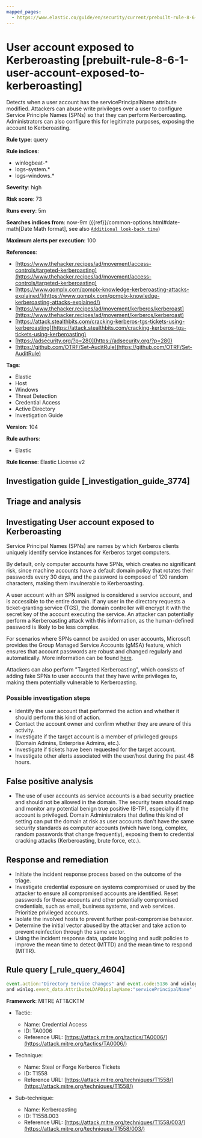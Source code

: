 ```yaml
---
mapped_pages:
  - https://www.elastic.co/guide/en/security/current/prebuilt-rule-8-6-1-user-account-exposed-to-kerberoasting.html
---
```


# User account exposed to Kerberoasting [prebuilt-rule-8-6-1-user-account-exposed-to-kerberoasting]

Detects when a user account has the servicePrincipalName attribute modified. Attackers can abuse write privileges over a user to configure Service Principle Names (SPNs) so that they can perform Kerberoasting. Administrators can also configure this for legitimate purposes, exposing the account to Kerberoasting.

**Rule type**: query

**Rule indices**:

* winlogbeat-*
* logs-system.*
* logs-windows.*

**Severity**: high

**Risk score**: 73

**Runs every**: 5m

**Searches indices from**: now-9m ({{ref}}/common-options.html#date-math[Date Math format], see also [`Additional look-back time`](docs-content://solutions/security/detect-and-alert/create-detection-rule.md#rule-schedule))

**Maximum alerts per execution**: 100

**References**:

* [https://www.thehacker.recipes/ad/movement/access-controls/targeted-kerberoasting](https://www.thehacker.recipes/ad/movement/access-controls/targeted-kerberoasting)
* [https://www.qomplx.com/qomplx-knowledge-kerberoasting-attacks-explained/](https://www.qomplx.com/qomplx-knowledge-kerberoasting-attacks-explained/)
* [https://www.thehacker.recipes/ad/movement/kerberos/kerberoast](https://www.thehacker.recipes/ad/movement/kerberos/kerberoast)
* [https://attack.stealthbits.com/cracking-kerberos-tgs-tickets-using-kerberoasting](https://attack.stealthbits.com/cracking-kerberos-tgs-tickets-using-kerberoasting)
* [https://adsecurity.org/?p=280](https://adsecurity.org/?p=280)
* [https://github.com/OTRF/Set-AuditRule](https://github.com/OTRF/Set-AuditRule)

**Tags**:

* Elastic
* Host
* Windows
* Threat Detection
* Credential Access
* Active Directory
* Investigation Guide

**Version**: 104

**Rule authors**:

* Elastic

**Rule license**: Elastic License v2

## Investigation guide [_investigation_guide_3774]

## Triage and analysis

## Investigating User account exposed to Kerberoasting

Service Principal Names (SPNs) are names by which Kerberos clients uniquely identify service instances for Kerberos target computers.

By default, only computer accounts have SPNs, which creates no significant risk, since machine accounts have a default domain policy that rotates their passwords every 30 days, and the password is composed of 120 random characters, making them invulnerable to Kerberoasting.

A user account with an SPN assigned is considered a service account, and is accessible to the entire domain. If any user in the directory requests a ticket-granting service (TGS), the domain controller will encrypt it with the secret key of the account executing the service. An attacker can potentially perform a Kerberoasting attack with this information, as the human-defined password is likely to be less complex.

For scenarios where SPNs cannot be avoided on user accounts, Microsoft provides the Group Managed Service Accounts (gMSA) feature, which ensures that account passwords are robust and changed regularly and automatically. More information can be found [here](https://docs.microsoft.com/en-us/windows-server/security/group-managed-service-accounts/group-managed-service-accounts-overview).

Attackers can also perform "Targeted Kerberoasting", which consists of adding fake SPNs to user accounts that they have write privileges to, making them potentially vulnerable to Kerberoasting.

### Possible investigation steps

- Identify the user account that performed the action and whether it should perform this kind of action.
- Contact the account owner and confirm whether they are aware of this activity.
- Investigate if the target account is a member of privileged groups (Domain Admins, Enterprise Admins, etc.).
- Investigate if tickets have been requested for the target account.
- Investigate other alerts associated with the user/host during the past 48 hours.

## False positive analysis

- The use of user accounts as service accounts is a bad security practice and should not be allowed in the domain. The security team should map and monitor any potential benign true positive (B-TP), especially if the account is privileged. Domain Administrators that define this kind of setting can put the domain at risk as user accounts don't have the same security standards as computer accounts (which have long, complex, random passwords that change frequently), exposing them to credential cracking attacks (Kerberoasting, brute force, etc.).

## Response and remediation

- Initiate the incident response process based on the outcome of the triage.
- Investigate credential exposure on systems compromised or used by the attacker to ensure all compromised accounts are identified. Reset passwords for these accounts and other potentially compromised credentials, such as email, business systems, and web services. Prioritize privileged accounts.
- Isolate the involved hosts to prevent further post-compromise behavior.
- Determine the initial vector abused by the attacker and take action to prevent reinfection through the same vector.
- Using the incident response data, update logging and audit policies to improve the mean time to detect (MTTD) and the mean time to respond (MTTR).

## Rule query [_rule_query_4604]

```js
event.action:"Directory Service Changes" and event.code:5136 and winlog.event_data.ObjectClass:"user"
and winlog.event_data.AttributeLDAPDisplayName:"servicePrincipalName"
```

**Framework**: MITRE ATT&CKTM

* Tactic:

    * Name: Credential Access
    * ID: TA0006
    * Reference URL: [https://attack.mitre.org/tactics/TA0006/](https://attack.mitre.org/tactics/TA0006/)

* Technique:

    * Name: Steal or Forge Kerberos Tickets
    * ID: T1558
    * Reference URL: [https://attack.mitre.org/techniques/T1558/](https://attack.mitre.org/techniques/T1558/)

* Sub-technique:

    * Name: Kerberoasting
    * ID: T1558.003
    * Reference URL: [https://attack.mitre.org/techniques/T1558/003/](https://attack.mitre.org/techniques/T1558/003/)



